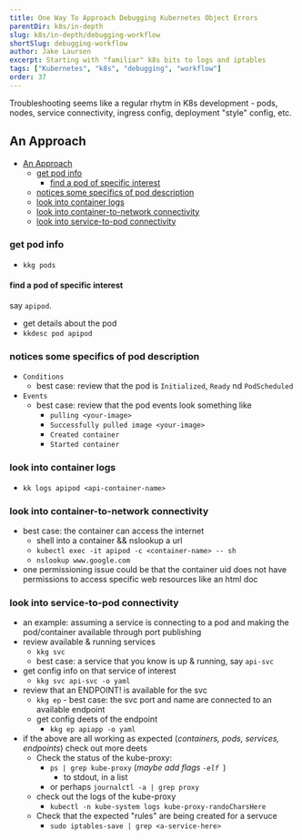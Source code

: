 ```yaml
---
title: One Way To Approach Debugging Kubernetes Object Errors
parentDir: k8s/in-depth
slug: k8s/in-depth/debugging-workflow
shortSlug: debugging-workflow
author: Jake Laursen
excerpt: Starting with "familiar" k8s bits to logs and iptables
tags: ["Kubernetes", "k8s", "debugging", "workflow"]
order: 37
---
```


Troubleshooting seems like a regular rhytm in K8s development - pods, nodes, service connectivity, ingress config, deployment "style" config, etc.  

## An Approach

- [An Approach](#an-approach)
  - [get pod info](#get-pod-info)
    - [find a pod of specific interest](#find-a-pod-of-specific-interest)
  - [notices some specifics of pod description](#notices-some-specifics-of-pod-description)
  - [look into container logs](#look-into-container-logs)
  - [look into container-to-network connectivity](#look-into-container-to-network-connectivity)
  - [look into service-to-pod connectivity](#look-into-service-to-pod-connectivity)
### get pod info
- `kkg pods`
#### find a pod of specific interest
say `apipod`.  

- get details about the pod
- `kkdesc pod apipod`
### notices some specifics of pod description
- `Conditions`
  - best case: review that the pod is `Initialized`, `Ready` nd `PodScheduled`
- `Events`
  - best case: review that the pod events look something like 
    - `pulling <your-image>`
    - `Successfully pulled image <your-image>`
    - `Created container`
    - `Started container`
### look into container logs
- `kk logs apipod <api-container-name>`
### look into container-to-network connectivity
- best case: the container can access the internet
  - shell into a container && nslookup a url
  - `kubectl exec -it apipod -c <container-name> -- sh`
  - `nslookup www.google.com`
- one permissioning issue could be that the container uid does not have permissions to access specific web resources like an html doc
### look into service-to-pod connectivity
- an example: assuming a service is connecting to a pod and making the pod/container available through port publishing
- review available & running services
  - `kkg svc`
  - best case: a service that you know is up & running, say `api-svc`
- get config info on that service of interest
  - `kkg svc api-svc -o yaml`
- review that an ENDPOINT! is available for the svc
    - `kkg ep` - best case: the svc port and name are connected to an available endpoint
  - get config deets of the endpoint
    - `kkg ep apiapp -o yaml`
- if the above are all working as expected (_containers, pods, services, endpoints_) check out more deets
  - Check the status of the kube-proxy:
    - `ps | grep kube-proxy` (_maybe add flags `-elf `_)
      - to stdout, in a list
    - or perhaps `journalctl -a | grep proxy`
  - check out the logs of the kube-proxy
    - `kubectl -n kube-system logs kube-proxy-randoCharsHere`
  - Check that the expected "rules" are being created for a servuce
    - `sudo iptables-save | grep <a-service-here>`